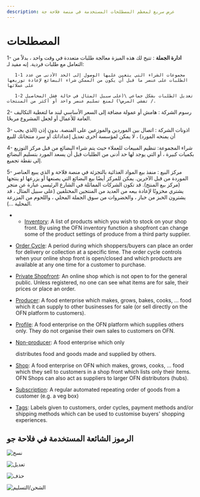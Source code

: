 ```yaml
---
description: عرض سريع لمعظم المصطلحات المستخدمة في منصة فلاحة جة
---
```


# المصطلحات

1- **ادارة الجملة** : تتيح لك هذه الميزة معالجة طلبات متعددة في وقت واحد ، بدلاً من التعامل مع طلبات فردية. إنه مفيد لـ:  

       1-1 مجموعات الشراء التي يتعين عليها الوصول إلى الحد الأدنى من عدد الطلبات على عنصر ما قبل أن يكون من الممكن شراء البضائع لإعادة توزيعها على عملائها

       1-2 تعديل الطلبات بشكل جماعي \(على سبيل المثال في حالة فشل المحاصيل / تفشي المرض\) لمنع تسليم عنصر واحد أو أكثر من المنتجات.

2- رسوم الشركة : هامش أو عمولة مضافة إلى السعر الأساسي لبند ما لتغطية التكاليف العامة للأعمال أو لجعل المشروع مربحًا.

3- اذونات الشركة : اتصال بين الموردين والموزعين على المنصة. بدون إذن \(الذي يجب أن يمنحه المورد\) ، لا يمكن لمؤسسة أخرى تعديل إعداداتك أو سرد منتجاتك للبيع

4- شراء المجموعة: تنظيم المبيعات للعملاء حيث يتم شراء البضائع من قبل مركز التوزيع بكميات كبيرة ، أو التي يوجد لها حد أدنى من الطلبات قبل أن يسعد المورد بتسليم البضائع إلى نقطة تجميع.

5- مركز البيع : منفذ بيع المواد الغذائية بالتجزئة في منصة فلاحة و الذي يبيع العناصر الموردة من قبل الآخرين. يمكن للمركز أيضًا بيع البضائع التي يصنعها أو يزرعها او ينتجها \(مركز بيع المنتج\). قد تكون الشركات المماثلة في الشارع الرئيسي عبارة عن متجر يشتري مخزونًا لإعادة بيعه من العديد من المنتجين المختلفين \(على سبيل المثال ، قد يشترون الخبز من خباز ، والخضروات من سوق الجملة المحلي ، واللحوم من المزرعة المحلية ...\).



* * [Inventory](basic-features/products-1/inventory-tool.md): A list of products which you wish to stock on your shop front.  By using the OFN inventory function a shopfront can change some of the product settings of produce from a third party supplier.
* [Order Cycle](basic-features/shopfront/order-cycle/): A period during which shoppers/buyers can place an order for delivery or collection at a specific time.  The order cycle controls when your online shop front is open/closed and which products are available at any one time for a customer to purchase.
* [Private Shopfront](basic-features/shopfront/private-shopfront.md): An online shop which is not open to for the general public.  Unless registered, no one can see what items are for sale, their prices or place an order.
* [Producer](basic-features/enterprise-profile/package-types.md#for-producers): A food enterprise which makes, grows, bakes, cooks, ... food which it can supply to other businesses for sale \(or sell directly on the OFN platform to customers\).
* [Profile](your-quick-start-on-ofn-given-who-you-are.md#profile): A food enterprise on the OFN platform which supplies others only. They do not organise their own sales to customers on OFN. 
* [Non-producer](basic-features/enterprise-profile/package-types.md#for-non-producers-hubs): A food enterprise which only

  distributes food and goods made and supplied by others.

* [Shop](your-quick-start-on-ofn-given-who-you-are.md#shop): A food enterprise on OFN which makes, grows, cooks, ... food which they sell to customers in a shop front which lists only their items. OFN Shops can also act as suppliers to larger OFN distributors \(hubs\).
* [Subscription](basic-features/subscriptions/): A regular automated repeating order of goods from a customer \(e.g. a veg box\)
* [Tags](basic-features/shopfront/customer-management-and-conditional-displays-prices/): Labels given to customers, order cycles, payment methods and/or shipping methods which can be used to customise buyers' shopping experiences.

## الرموز الشائعة المستخدمة في فلاحة جو

![&#x646;&#x633;&#x62E;](.gitbook/assets/copy.jpg)

![&#x62A;&#x639;&#x62F;&#x64A;&#x644;](.gitbook/assets/edit.png)

![&#x62D;&#x630;&#x641;](.gitbook/assets/trash.jpg)

![&#x627;&#x644;&#x634;&#x62D;&#x646;/&#x627;&#x644;&#x62A;&#x633;&#x644;&#x64A;&#x645;](.gitbook/assets/shipped%20%282%29.png)

